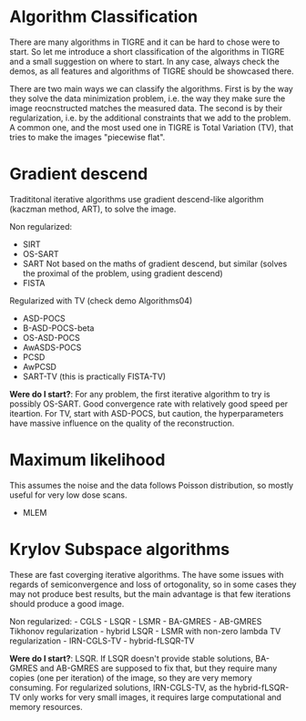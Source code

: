 Algorithm Classification
===

There are many algorithms in TIGRE and it can be hard to chose were to start. 
So let me introduce a short classification of the algorithms in TIGRE and a small suggestion on where to start. 
In any case, always check the demos, as all features and algorithms of TIGRE should be showcased there. 


There are two main ways we can classify the algorithms. First is by the way they solve the data minimization problem, 
i.e. the way they make sure the image reocnstructed matches the measured data. 
The second is by their regularization, i.e. by the additional constraints that we add to the problem. A common one, and the most
used one in TIGRE is Total Variation (TV), that tries to make the images "piecewise flat". 


# Gradient descend

Tradititonal iterative algorithms use gradient descend-like algorithm (kaczman method, ART), to solve the image. 

Non regularized:
   - SIRT
   - OS-SART
   - SART
Not based on the maths of gradient descend, but similar (solves the proximal of the problem, using gradient descend) 
   - FISTA
   
Regularized with TV (check demo Algorithms04)
   - ASD-POCS
   - B-ASD-POCS-beta
   - OS-ASD-POCS
   - AwASDS-POCS
   - PCSD
   - AwPCSD
   - SART-TV (this is practically FISTA-TV)
   
**Were do I start?**: For any problem, the first iterative algorithm to try is possibly OS-SART. Good convergence rate with relatively good speed per iteartion. 
For TV, start with ASD-POCS, but caution, the hyperparameters have massive influence on the quality of the reconstruction. 

# Maximum likelihood

This assumes the noise and the data follows Poisson distribution, so mostly useful for very low dose scans. 

   - MLEM
   
# Krylov Subspace algorithms

These are fast coverging iterative algorithms. The have some issues with regards of semiconvergence and loss of ortogonality, so in some cases they may not produce best results,
but the main advantage is that few iterations should produce a good image. 

Non regularized:
     - CGLS
	 - LSQR
	 - LSMR
	 - BA-GMRES
	 - AB-GMRES
Tikhonov regularization
	 - hybrid LSQR 
	 - LSMR with non-zero lambda
TV regularization
	 - IRN-CGLS-TV
	 - hybrid-fLSQR-TV
	 
**Were do I start?**: LSQR. If LSQR doesn't provide stable solutions, BA-GMRES and AB-GMRES are supposed to fix that, but they require many copies (one per iteration) of the image, so they are very memory consuming. For regularized solutions, IRN-CGLS-TV, as the hybrid-fLSQR-TV only works for very small images,
it requires large computational and memory resources. 
   
 